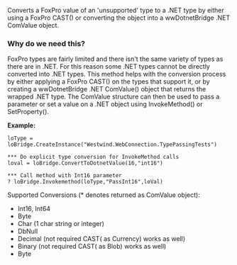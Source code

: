 ﻿Converts a FoxPro value of an 'unsupported' type to a .NET type by either using a FoxPro CAST() or converting the object into a wwDotnetBridge .NET ComValue object.### Why do we need this?FoxPro types are fairly limited and there isn't the same variety of types as there are in .NET. For this reason some .NET types cannot be directly converted into .NET types. This method helps with the conversion process by either applying a FoxPro CAST() on the types that support it, or by creating a wwDotnetBridge .NET ComValue() object that returns the wrapped .NET type. The ComValue structure can then be used to pass a parameter or set a value on a .NET object using InvokeMethod() or SetProperty().**Example:**  ```foxproloType = loBridge.CreateInstance("Westwind.WebConnection.TypePassingTests")*** Do explicit type conversion for InvokeMethod callsloval = loBridge.ConvertToDotnetValue(16,"int16")*** Call method with Int16 parameter? loBridge.Invokemethod(loType,"PassInt16",loVal)```Supported Conversions (* denotes returned as ComValue object):* Int16, Int64* Byte* Char  (1 char string or integer)* DbNull* Decimal (not required CAST( as Currency) works as well)* Binary  (not required CAST( as Blob) works as well)* Byte